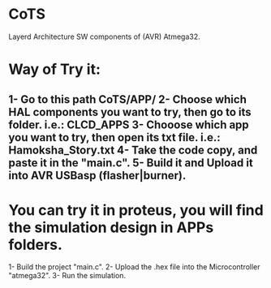 # CoTS
Layerd Architecture SW components of (AVR) Atmega32.

# Way of Try it:
  1- Go to this path CoTS/APP/
  2- Choose which HAL components you want to try, then go to its folder.
      i.e.: CLCD_APPS
  3- Chooose which app you want to try, then open its txt file.
      i.e.: Hamoksha_Story.txt
  4- Take the code copy, and paste it in the "main.c".
  5- Build it and Upload it into AVR USBasp (flasher|burner).
------------------------------------------------------------------------------
# You can try it in proteus, you will find the simulation design in APPs folders.
  1- Build the project "main.c".
  2- Upload the .hex file into the Microcontroller "atmega32".
  3- Run the simulation.

